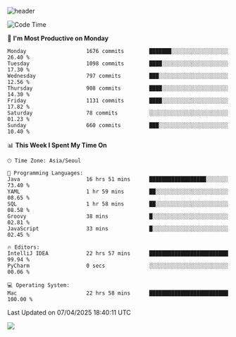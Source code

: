 ![header](https://capsule-render.vercel.app/api?type=Egg&color=timeAuto&height=300&section=header&text=PoPo&fontSize=90&animation=fadeIn)

  <!--START_SECTION:waka-->
![Code Time](http://img.shields.io/badge/Code%20Time-2%2C614%20hrs%2054%20mins-blue)

📅 **I'm Most Productive on Monday** 

```text
Monday                   1676 commits        ███████░░░░░░░░░░░░░░░░░░   26.40 % 
Tuesday                  1098 commits        ████░░░░░░░░░░░░░░░░░░░░░   17.30 % 
Wednesday                797 commits         ███░░░░░░░░░░░░░░░░░░░░░░   12.56 % 
Thursday                 908 commits         ████░░░░░░░░░░░░░░░░░░░░░   14.30 % 
Friday                   1131 commits        ████░░░░░░░░░░░░░░░░░░░░░   17.82 % 
Saturday                 78 commits          ░░░░░░░░░░░░░░░░░░░░░░░░░   01.23 % 
Sunday                   660 commits         ███░░░░░░░░░░░░░░░░░░░░░░   10.40 % 
```


📊 **This Week I Spent My Time On** 

```text
🕑︎ Time Zone: Asia/Seoul

💬 Programming Languages: 
Java                     16 hrs 51 mins      ██████████████████░░░░░░░   73.40 % 
YAML                     1 hr 59 mins        ██░░░░░░░░░░░░░░░░░░░░░░░   08.65 % 
SQL                      1 hr 58 mins        ██░░░░░░░░░░░░░░░░░░░░░░░   08.58 % 
Groovy                   38 mins             █░░░░░░░░░░░░░░░░░░░░░░░░   02.81 % 
JavaScript               33 mins             █░░░░░░░░░░░░░░░░░░░░░░░░   02.45 % 

🔥 Editors: 
IntelliJ IDEA            22 hrs 57 mins      █████████████████████████   99.94 % 
PyCharm                  0 secs              ░░░░░░░░░░░░░░░░░░░░░░░░░   00.06 % 

💻 Operating System: 
Mac                      22 hrs 58 mins      █████████████████████████   100.00 % 
```


 Last Updated on 07/04/2025 18:40:11 UTC
<!--END_SECTION:waka-->



<img src="https://capsule-render.vercel.app/api?type=Egg&color=timeAuto&height=300&section=footer&text=PoPo&fontSize=90&animation=fadeIn&reversal=true" />
